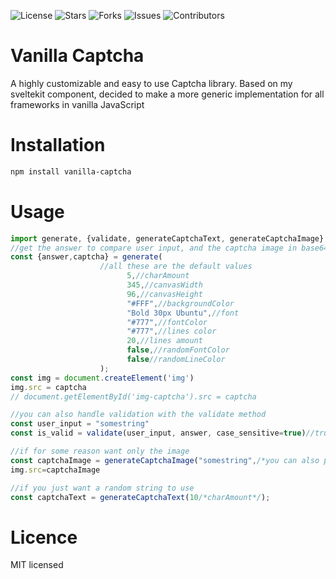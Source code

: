 ![License](https://img.shields.io/github/license/carlos-err406/js-captcha) ![Stars](https://img.shields.io/github/stars/carlos-err406/js-captcha) ![Forks](https://img.shields.io/github/forks/carlos-err406/js-captcha) ![Issues](https://img.shields.io/github/issues/carlos-err406/js-captcha) ![Contributors](https://img.shields.io/github/contributors/carlos-err406/js-captcha)

# Vanilla Captcha


A highly customizable and easy to use Captcha library.
Based on my sveltekit component, decided to make a more generic implementation for all frameworks in vanilla JavaScript

# Installation
```bash
npm install vanilla-captcha
```

# Usage

```javascript
import generate, {validate, generateCaptchaText, generateCaptchaImage} from 'vanilla-captcha'
//get the answer to compare user input, and the captcha image in base64 format
const {answer,captcha} = generate(
                    //all these are the default values
                          5,//charAmount
                          345,//canvasWidth
                          96,//canvasHeight
                          "#FFF",//backgroundColor
                          "Bold 30px Ubuntu",//font
                          "#777",//fontColor
                          "#777",//lines color
                          20,//lines amount
                          false,//randomFontColor
                          false//randomLineColor
                    );
const img = document.createElement('img')
img.src = captcha
// document.getElementById('img-captcha').src = captcha

//you can also handle validation with the validate method
const user_input = "somestring"
const is_valid = validate(user_input, answer, case_sensitive=true)//true or false
```
```js
//if for some reason want only the image 
const captchaImage = generateCaptchaImage("somestring",/*you can also pass the canvas options here*/)
img.src=captchaImage

//if you just want a random string to use 
const captchaText = generateCaptchaText(10/*charAmount*/);
```

# Licence
MIT licensed


